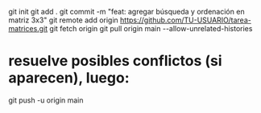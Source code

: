 git init
git add .
git commit -m "feat: agregar búsqueda y ordenación en matriz 3x3"
git remote add origin https://github.com/TU-USUARIO/tarea-matrices.git
git fetch origin
git pull origin main --allow-unrelated-histories
# resuelve posibles conflictos (si aparecen), luego:
git push -u origin main



